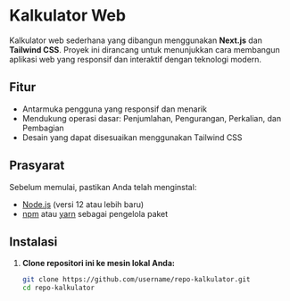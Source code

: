 # Kalkulator Web

Kalkulator web sederhana yang dibangun menggunakan **Next.js** dan **Tailwind CSS**. Proyek ini dirancang untuk menunjukkan cara membangun aplikasi web yang responsif dan interaktif dengan teknologi modern.

## Fitur

- Antarmuka pengguna yang responsif dan menarik
- Mendukung operasi dasar: Penjumlahan, Pengurangan, Perkalian, dan Pembagian
- Desain yang dapat disesuaikan menggunakan Tailwind CSS

## Prasyarat

Sebelum memulai, pastikan Anda telah menginstal:

- [Node.js](https://nodejs.org/) (versi 12 atau lebih baru)
- [npm](https://www.npmjs.com/) atau [yarn](https://yarnpkg.com/) sebagai pengelola paket

## Instalasi

1. **Clone repositori ini ke mesin lokal Anda:**

   ```bash
   git clone https://github.com/username/repo-kalkulator.git
   cd repo-kalkulator
